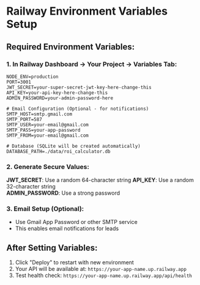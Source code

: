 # Railway Environment Variables Setup

## Required Environment Variables:

### 1. In Railway Dashboard → Your Project → Variables Tab:

```env
NODE_ENV=production
PORT=3001
JWT_SECRET=your-super-secret-jwt-key-here-change-this
API_KEY=your-api-key-here-change-this
ADMIN_PASSWORD=your-admin-password-here

# Email Configuration (Optional - for notifications)
SMTP_HOST=smtp.gmail.com
SMTP_PORT=587
SMTP_USER=your-email@gmail.com
SMTP_PASS=your-app-password
SMTP_FROM=your-email@gmail.com

# Database (SQLite will be created automatically)
DATABASE_PATH=./data/roi_calculator.db
```

### 2. Generate Secure Values:

**JWT_SECRET**: Use a random 64-character string
**API_KEY**: Use a random 32-character string  
**ADMIN_PASSWORD**: Use a strong password

### 3. Email Setup (Optional):
- Use Gmail App Password or other SMTP service
- This enables email notifications for leads

## After Setting Variables:
1. Click "Deploy" to restart with new environment
2. Your API will be available at: `https://your-app-name.up.railway.app`
3. Test health check: `https://your-app-name.up.railway.app/api/health`